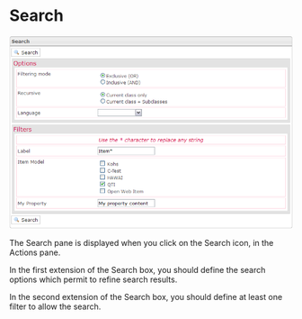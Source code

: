 <!--
author:
    - 'Jérôme Bogaerts'
created_at: '2012-04-12 16:47:40'
updated_at: '2013-03-13 13:31:28'
tags:
    - 'Manage Items'
-->

Search
======

![](../resources/search_items.png)

The Search pane is displayed when you click on the Search icon, in the Actions pane.

In the first extension of the Search box, you should define the search options which permit to refine search results.

In the second extension of the Search box, you should define at least one filter to allow the search.


